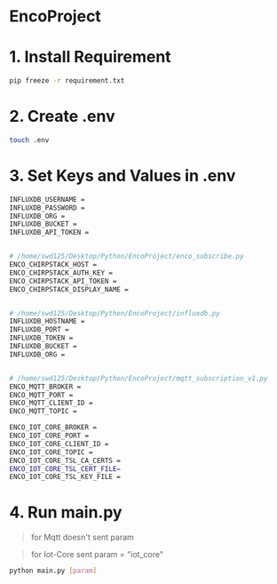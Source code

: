 # EncoProject

# 1. Install Requirement
```bash
pip freeze -r requirement.txt
```

# 2. Create .env
```bash
touch .env
```

# 3. Set Keys and Values in .env
```bash
INFLUXDB_USERNAME = 
INFLUXDB_PASSWORD = 
INFLUXDB_ORG = 
INFLUXDB_BUCKET = 
INFLUXDB_API_TOKEN = 


# /home/swd125/Desktop/Python/EncoProject/enco_subscribe.py
ENCO_CHIRPSTACK_HOST = 
ENCO_CHIRPSTACK_AUTH_KEY = 
ENCO_CHIRPSTACK_API_TOKEN = 
ENCO_CHIRPSTACK_DISPLAY_NAME = 


# /home/swd125/Desktop/Python/EncoProject/influxdb.py
INFLUXDB_HOSTNAME = 
INFLUXDB_PORT = 
INFLUXDB_TOKEN = 
INFLUXDB_BUCKET = 
INFLUXDB_ORG = 


# /home/swd125/Desktop/Python/EncoProject/mqtt_subscription_v1.py
ENCO_MQTT_BROKER = 
ENCO_MQTT_PORT = 
ENCO_MQTT_CLIENT_ID = 
ENCO_MQTT_TOPIC = 

ENCO_IOT_CORE_BROKER = 
ENCO_IOT_CORE_PORT = 
ENCO_IOT_CORE_CLIENT_ID = 
ENCO_IOT_CORE_TOPIC = 
ENCO_IOT_CORE_TSL_CA_CERTS = 
ENCO_IOT_CORE_TSL_CERT_FILE= 
ENCO_IOT_CORE_TSL_KEY_FILE = 
```

# 4. Run main.py 
> for Mqtt doesn't sent param

> for Iot-Core sent param = "iot_core"
```bash
python main.py [param]
```
